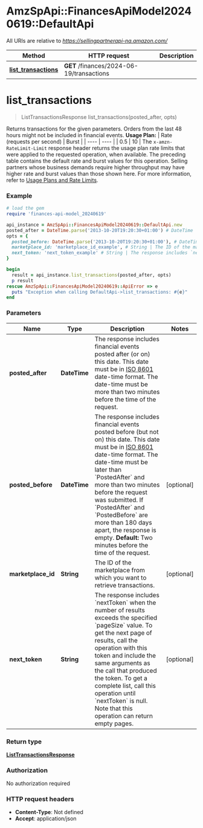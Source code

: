 # AmzSpApi::FinancesApiModel20240619::DefaultApi

All URIs are relative to *https://sellingpartnerapi-na.amazon.com/*

Method | HTTP request | Description
------------- | ------------- | -------------
[**list_transactions**](DefaultApi.md#list_transactions) | **GET** /finances/2024-06-19/transactions | 

# **list_transactions**
> ListTransactionsResponse list_transactions(posted_after, opts)



Returns transactions for the given parameters. Orders from the last 48 hours might not be included in financial events.  **Usage Plan:**  | Rate (requests per second) | Burst | | ---- | ---- | | 0.5 | 10 |  The `x-amzn-RateLimit-Limit` response header returns the usage plan rate limits that were applied to the requested operation, when available. The preceding table contains the default rate and burst values for this operation. Selling partners whose business demands require higher throughput may have higher rate and burst values than those shown here. For more information, refer to [Usage Plans and Rate Limits](https://developer-docs.amazon.com/sp-api/docs/usage-plans-and-rate-limits).

### Example
```ruby
# load the gem
require 'finances-api-model_20240619'

api_instance = AmzSpApi::FinancesApiModel20240619::DefaultApi.new
posted_after = DateTime.parse('2013-10-20T19:20:30+01:00') # DateTime | The response includes financial events posted after (or on) this date. This date must be in [ISO 8601](https://developer-docs.amazon.com/sp-api/docs/iso-8601) date-time format. The date-time must be more than two minutes before the time of the request.
opts = { 
  posted_before: DateTime.parse('2013-10-20T19:20:30+01:00'), # DateTime | The response includes financial events posted before (but not on) this date. This date must be in [ISO 8601](https://developer-docs.amazon.com/sp-api/docs/iso-8601) date-time format.  The date-time must be later than `PostedAfter` and more than two minutes before the request was submitted. If `PostedAfter` and `PostedBefore` are more than 180 days apart, the response is empty.  **Default:** Two minutes before the time of the request.
  marketplace_id: 'marketplace_id_example', # String | The ID of the marketplace from which you want to retrieve transactions.
  next_token: 'next_token_example' # String | The response includes `nextToken` when the number of results exceeds the specified `pageSize` value. To get the next page of results, call the operation with this token and include the same arguments as the call that produced the token. To get a complete list, call this operation until `nextToken` is null. Note that this operation can return empty pages.
}

begin
  result = api_instance.list_transactions(posted_after, opts)
  p result
rescue AmzSpApi::FinancesApiModel20240619::ApiError => e
  puts "Exception when calling DefaultApi->list_transactions: #{e}"
end
```

### Parameters

Name | Type | Description  | Notes
------------- | ------------- | ------------- | -------------
 **posted_after** | **DateTime**| The response includes financial events posted after (or on) this date. This date must be in [ISO 8601](https://developer-docs.amazon.com/sp-api/docs/iso-8601) date-time format. The date-time must be more than two minutes before the time of the request. | 
 **posted_before** | **DateTime**| The response includes financial events posted before (but not on) this date. This date must be in [ISO 8601](https://developer-docs.amazon.com/sp-api/docs/iso-8601) date-time format.  The date-time must be later than &#x60;PostedAfter&#x60; and more than two minutes before the request was submitted. If &#x60;PostedAfter&#x60; and &#x60;PostedBefore&#x60; are more than 180 days apart, the response is empty.  **Default:** Two minutes before the time of the request. | [optional] 
 **marketplace_id** | **String**| The ID of the marketplace from which you want to retrieve transactions. | [optional] 
 **next_token** | **String**| The response includes &#x60;nextToken&#x60; when the number of results exceeds the specified &#x60;pageSize&#x60; value. To get the next page of results, call the operation with this token and include the same arguments as the call that produced the token. To get a complete list, call this operation until &#x60;nextToken&#x60; is null. Note that this operation can return empty pages. | [optional] 

### Return type

[**ListTransactionsResponse**](ListTransactionsResponse.md)

### Authorization

No authorization required

### HTTP request headers

 - **Content-Type**: Not defined
 - **Accept**: application/json



